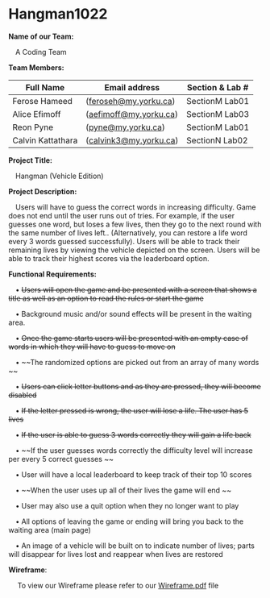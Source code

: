 # Hangman1022

**Name of our Team:**

 &emsp;A Coding Team 
 

**Team Members:**

  | Full Name | Email address | Section & Lab # |
  | ------------- | ----------------------| -------------- |
  | Ferose Hameed | (feroseh@my.yorku.ca) | SectionM Lab01 |	
  | Alice Efimoff | (aefimoff@my.yorku.ca) | SectionM Lab03 |
  | Reon Pyne | (pyne@my.yorku.ca) | SectionM Lab01 |
  | Calvin Kattathara | (calvink3@my.yorku.ca) | SectionN Lab02 |
  

**Project Title:**

&emsp;Hangman (Vehicle Edition)


**Project Description:**

&emsp;Users will have to guess the correct words in increasing difficulty. Game does not end until the user runs out of tries. For example, if the user guesses one word, but loses a few lives, then they go to the next round with the same number of lives left.. (Alternatively, you can restore a life word every 3 words guessed successfully). Users will be able to track their remaining lives by viewing the vehicle depicted on the screen. Users will be able to track their highest scores via the leaderboard option.

**Functional Requirements:**

&emsp;•	~~Users will open the game and be presented with a screen that shows a title as well as an option to read the rules or start the game~~

&emsp;•	Background music and/or sound effects will be present in the waiting area. 

&emsp;•	~~Once the game starts users will be presented with an empty case of words in which they will have to guess to move on~~

&emsp;•	~~The randomized options are picked out from an array of many words ~~

&emsp;•	~~Users can click letter buttons and as they are pressed, they will become disabled~~

&emsp;•	~~If the letter pressed is wrong, the user will lose a life. The user has 5 lives~~

&emsp;•	~~If the user is able to guess 3 words correctly they will gain a life back~~

&emsp;•	~~If the user guesses words correctly the difficulty level will increase per every 5 correct guesses ~~

&emsp;•	User will have a local leaderboard to keep track of their top 10 scores

&emsp;•	~~When the user uses up all of their lives the game will end ~~

&emsp;•	User may also use a quit option when they no longer want to play 

&emsp;•	All options of leaving the game or ending will bring you back to the waiting area (main page)

&emsp;• An image of a vehicle will be built on to indicate number of lives; parts will disappear for lives lost and reappear when lives are restored

**Wireframe**: 

&emsp; To view our Wireframe please refer to our [Wireframe.pdf](https://github.com/pyne1/ACodingTeam/blob/main/Wireframe.pdf) file
